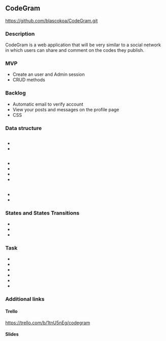 ## CodeGram

https://github.com/blascokoa/CodeGram.git

### Description

CodeGram is a web application that will be very similar to a
social network in which users can share and comment on the codes
they publish.

### MVP

- Create an user and Admin session
- CRUD methods


### Backlog

- Automatic email to verify account
- View your posts and messages on the profile page
- CSS


### Data structure

## 

-
-

## 

-
-
-
-

## 

-
-

### States and  States Transitions

-
-
-

### Task
- 
-
-
-
-
-



### Additional links

#### Trello

https://trello.com/b/1tnU5nEg/codegram

#### Slides
